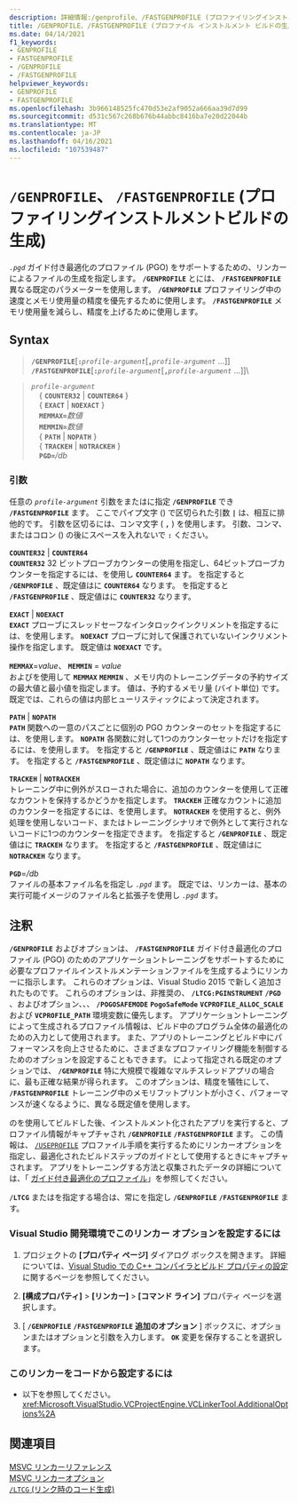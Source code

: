 ```yaml
---
description: 詳細情報:/genprofile、/FASTGENPROFILE (プロファイリングインストルメントビルドの生成)
title: /GENPROFILE、/FASTGENPROFILE (プロファイル インストルメント ビルドの生成)
ms.date: 04/14/2021
f1_keywords:
- GENPROFILE
- FASTGENPROFILE
- /GENPROFILE
- /FASTGENPROFILE
helpviewer_keywords:
- GENPROFILE
- FASTGENPROFILE
ms.openlocfilehash: 3b966148525fc470d53e2af9052a666aa39d7d99
ms.sourcegitcommit: d531c567c268b676b44abbc8416ba7e20d22044b
ms.translationtype: MT
ms.contentlocale: ja-JP
ms.lasthandoff: 04/16/2021
ms.locfileid: "107539487"
---
```

# <a name="genprofile-fastgenprofile-generate-profiling-instrumented-build"></a>`/GENPROFILE`、 `/FASTGENPROFILE` (プロファイリングインストルメントビルドの生成)

*`.pgd`* ガイド付き最適化のプロファイル (PGO) をサポートするための、リンカーによるファイルの生成を指定します。 **`/GENPROFILE`** とには、 **`/FASTGENPROFILE`** 異なる既定のパラメーターを使用します。 **`/GENPROFILE`** プロファイリング中の速度とメモリ使用量の精度を優先するために使用します。 **`/FASTGENPROFILE`** メモリ使用量を減らし、精度を上げるために使用します。

## <a name="syntax"></a>Syntax

> **`/GENPROFILE`**\[**`:`**_`profile-argument`_\[**`,`**_`profile-argument`_ ...]]\
> **`/FASTGENPROFILE`**\[**`:`**_`profile-argument`_\[**`,`**_`profile-argument`_ ...]]\

> *`profile-argument`*\
> &emsp;{ **`COUNTER32`** &vert; **`COUNTER64`** }\
> &emsp;{ **`EXACT`** &vert; **`NOEXACT`** }\
> &emsp;**`MEMMAX=`**_数値_\
> &emsp;**`MEMMIN=`**_数値_\
> &emsp;{ **`PATH`** &vert; **`NOPATH`** }\
> &emsp;{ **`TRACKEH`** &vert; **`NOTRACKEH`** }\
> &emsp;**`PGD=`**_/db_

### <a name="arguments"></a>引数

任意の *`profile-argument`* 引数をまたはに指定 **`/GENPROFILE`** でき **`/FASTGENPROFILE`** ます。 ここでパイプ文字 () で区切られた引数 **`|`** は、相互に排他的です。 引数を区切るには、コンマ文字 ( **`,`** ) を使用します。 引数、コンマ、またはコロン () の後にスペースを入れないで **`:`** ください。

**`COUNTER32`** &vert; **`COUNTER64`**\
**`COUNTER32`** 32 ビットプローブカウンターの使用を指定し、64ビットプローブカウンターを指定するには、を使用し **`COUNTER64`** ます。 を指定すると **`/GENPROFILE`** 、既定値はに **`COUNTER64`** なります。 を指定すると **`/FASTGENPROFILE`** 、既定値はに **`COUNTER32`** なります。

**`EXACT`** &vert; **`NOEXACT`**\
**`EXACT`** プローブにスレッドセーフなインタロックインクリメントを指定するには、を使用します。 **`NOEXACT`** プローブに対して保護されていないインクリメント操作を指定します。 既定値は **`NOEXACT`** です。

**`MEMMAX`**=*value*、 **`MEMMIN`** = *value*\
およびを使用して **`MEMMAX`** **`MEMMIN`** 、メモリ内のトレーニングデータの予約サイズの最大値と最小値を指定します。 値は、予約するメモリ量 (バイト単位) です。 既定では、これらの値は内部ヒューリスティックによって決定されます。

**`PATH`**  &vert; **`NOPATH`**\
**`PATH`** 関数への一意のパスごとに個別の PGO カウンターのセットを指定するには、を使用します。 **`NOPATH`** 各関数に対して1つのカウンターセットだけを指定するには、を使用します。 を指定すると **`/GENPROFILE`** 、既定値はに **`PATH`** なります。 を指定すると **`/FASTGENPROFILE`** 、既定値はに **`NOPATH`** なります。

**`TRACKEH`**  &vert; **`NOTRACKEH`**\
トレーニング中に例外がスローされた場合に、追加のカウンターを使用して正確なカウントを保持するかどうかを指定します。 **`TRACKEH`** 正確なカウントに追加のカウンターを指定するには、を使用します。 **`NOTRACKEH`** を使用すると、例外処理を使用しないコード、またはトレーニングシナリオで例外として実行されないコードに1つのカウンターを指定できます。  を指定すると **`/GENPROFILE`** 、既定値はに **`TRACKEH`** なります。 を指定すると **`/FASTGENPROFILE`** 、既定値はに **`NOTRACKEH`** なります。

**`PGD`**=*/db*\
ファイルの基本ファイル名を指定し *`.pgd`* ます。 既定では、リンカーは、基本の実行可能イメージのファイル名と拡張子を使用し *`.pgd`* ます。

## <a name="remarks"></a>注釈

**`/GENPROFILE`** およびオプションは、 **`/FASTGENPROFILE`** ガイド付き最適化のプロファイル (PGO) のためのアプリケーショントレーニングをサポートするために必要なプロファイルインストルメンテーションファイルを生成するようにリンカーに指示します。 これらのオプションは、Visual Studio 2015 で新しく追加されたものです。 これらのオプションは、非推奨の、 **`/LTCG:PGINSTRUMENT`** **`/PGD`** 、およびオプション、、、 **`/POGOSAFEMODE`** **`PogoSafeMode`** **`VCPROFILE_ALLOC_SCALE`** および **`VCPROFILE_PATH`** 環境変数に優先します。 アプリケーショントレーニングによって生成されるプロファイル情報は、ビルド中のプログラム全体の最適化のための入力として使用されます。 また、アプリのトレーニングとビルド中にパフォーマンスを向上させるために、さまざまなプロファイリング機能を制御するためのオプションを設定することもできます。 によって指定される既定のオプションでは、 **`/GENPROFILE`** 特に大規模で複雑なマルチスレッドアプリの場合に、最も正確な結果が得られます。 このオプションは、精度を犠牲にして、 **`/FASTGENPROFILE`** トレーニング中のメモリフットプリントが小さく、パフォーマンスが速くなるように、異なる既定値を使用します。

のを使用してビルドした後、インストルメント化されたアプリを実行すると、プロファイル情報がキャプチャされ **`/GENPROFILE`** **`/FASTGENPROFILE`** ます。 この情報は、 [`/USEPROFILE`](useprofile.md) プロファイル手順を実行するためにリンカーオプションを指定し、最適化されたビルドステップのガイドとして使用するときにキャプチャされます。 アプリをトレーニングする方法と収集されたデータの詳細については、「 [ガイド付き最適化のプロファイル](../profile-guided-optimizations.md)」を参照してください。

**`/LTCG`** またはを指定する場合は、常にを指定し **`/GENPROFILE`** **`/FASTGENPROFILE`** ます。

### <a name="to-set-this-linker-option-in-the-visual-studio-development-environment"></a>Visual Studio 開発環境でこのリンカー オプションを設定するには

1. プロジェクトの **[プロパティ ページ]** ダイアログ ボックスを開きます。 詳細については、[Visual Studio での C++ コンパイラとビルド プロパティの設定](../working-with-project-properties.md)に関するページを参照してください。

1. **[構成プロパティ]**  >  **[リンカー]**  >  **[コマンド ライン]** プロパティ ページを選択します。

1. [ **`/GENPROFILE`** **`/FASTGENPROFILE`** **追加のオプション** ] ボックスに、オプションまたはオプションと引数を入力します。 **`OK`** 変更を保存することを選択します。

### <a name="to-set-this-linker-option-programmatically"></a>このリンカーをコードから設定するには

- 以下を参照してください。<xref:Microsoft.VisualStudio.VCProjectEngine.VCLinkerTool.AdditionalOptions%2A>

## <a name="see-also"></a>関連項目

[MSVC リンカーリファレンス](linking.md)\
[MSVC リンカーオプション](linker-options.md)\
[`/LTCG` (リンク時のコード生成)](ltcg-link-time-code-generation.md)
